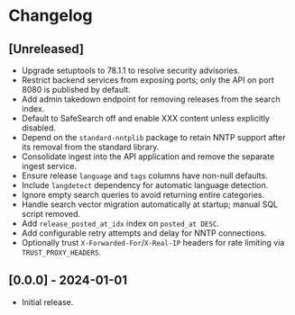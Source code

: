 # Changelog

## [Unreleased]

- Upgrade setuptools to 78.1.1 to resolve security advisories.
- Restrict backend services from exposing ports; only the API on port 8080 is published by default.
- Add admin takedown endpoint for removing releases from the search index.
- Default to SafeSearch off and enable XXX content unless explicitly disabled.
- Depend on the `standard-nntplib` package to retain NNTP support after its removal from the standard library.
- Consolidate ingest into the API application and remove the separate ingest service.
- Ensure release `language` and `tags` columns have non-null defaults.
- Include `langdetect` dependency for automatic language detection.
- Ignore empty search queries to avoid returning entire categories.
- Handle search vector migration automatically at startup; manual SQL script removed.
- Add `release_posted_at_idx` index on `posted_at DESC`.
- Add configurable retry attempts and delay for NNTP connections.
- Optionally trust `X-Forwarded-For`/`X-Real-IP` headers for rate limiting via `TRUST_PROXY_HEADERS`.

## [0.0.0] - 2024-01-01
- Initial release.

